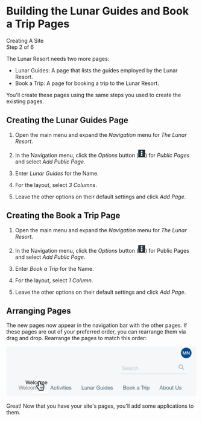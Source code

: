 # Building the Lunar Guides and Book a Trip Pages [](id=building-the-lunar-guides-and-book-a-trip-pages)

<div class="learn-path-step">
    <p>Creating A Site<br>Step 2 of 6</p>
</div>

The Lunar Resort needs two more pages: 

-   Lunar Guides: A page that lists the guides employed by the Lunar Resort.
-   Book a Trip: A page for booking a trip to the Lunar Resort.

You'll create these pages using the same steps you used to create the existing 
pages. 
<!-- 
Double-check the page layouts for these pages to make sure they're as intended, 
and not just copied over from the earlier instructions.
-->

## Creating the Lunar Guides Page [](id=creating-the-lunar-guides-page)

1.  Open the main menu and expand the *Navigation* menu for *The Lunar Resort*. 

2.  In the Navigation menu, click the *Options* button 
    (![Options](../../../images/icon-options.png)) for *Public Pages* and select 
    *Add Public Page*. 


3.  Enter *Lunar Guides* for the Name.

4.  For the layout, select *3 Columns*. 

5.  Leave the other options on their default settings and click *Add Page*. 

## Creating the Book a Trip Page [](id=creating-the-book-a-trip-page)

1.  Open the main menu and expand the *Navigation* menu for *The Lunar Resort*. 

2.  In the Navigation menu, click the *Options* button 
    (![Options](../../../images/icon-options.png)) for Public Pages and select 
    *Add Public Page*. 

3.  Enter *Book a Trip* for the Name.

4.  For the layout, select *1 Column*. 

5.  Leave the other options on their default settings and click *Add Page*. 

## Arranging Pages [](id=arranging-pages)

The new pages now appear in the navigation bar with the other pages. If these
pages are out of your preferred order, you can rearrange them via drag and drop.
Rearrange the pages to match this order: 

![Figure x: Reorder the pages in the navigation bar.](../../../images/001-final-menu.png)

Great! Now that you have your site's pages, you'll add some applications to 
them. 
